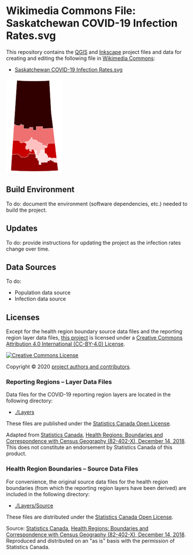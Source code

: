<!-- SPDX-License-Identifier: CC-BY-4.0 -->
<!-- 
    Copyright © 2020 HolySpicoli (https://github.com/HolySpicoli/).
    Licensed under the Creative Commons Attribution 4.0 International License (https://creativecommons.org/licenses/by/4.0/).
    See LICENSE.md (https://github.com/HolySpicoli/WikimediaCommonsFile-Saskatchewan_COVID-19_Infection_Rates.svg/blob/master/LICENSE.md).
-->

# Wikimedia Commons File: Saskatchewan COVID-19 Infection Rates.svg

This repository contains the [QGIS](<https://qgis.org/> "QGIS") and [Inkscape](<https://inkscape.org/> "Inkscape") project files and data for creating and editing the following file in [Wikimedia Commons](<https://commons.wikimedia.org/> "Wikimedia Commons"):

* [Saskatchewan COVID-19 Infection Rates.svg](<Saskatchewan COVID-19 Infection Rates.svg>)

![Saskatchewan COVID-19 infection rates](<https://github.com/HolySpicoli/WikimediaCommonsFile-Saskatchewan_COVID-19_Infection_Rates.svg/raw/master/Release/Saskatchewan_COVID-19_Infection_Rates.png>)

## Build Environment

To do: document the environment (software dependencies, etc.) needed to build the project.

## Updates

To do: provide instructions for updating the project as the infection rates change over time.

## Data Sources

To do:

* Population data source
* Infection data source

## Licenses

Except for the health region boundary source data files and the reporting region layer data files,
[this project](<https://github.com/HolySpicoli/WikimediaCommonsFile-Saskatchewan_COVID-19_Infection_Rates.svg>)
is licensed under a [Creative Commons Attribution 4.0 International (CC-BY-4.0) License][CC-BY-4.0 License].

[![Creative Commons License](<https://i.creativecommons.org/l/by/4.0/88x31.png>)][CC-BY-4.0 License]

[CC-BY-4.0 License]: <https://creativecommons.org/licenses/by/4.0/> "CC-BY-4.0 License"

Copyright © 2020 [project authors and contributors](<https://github.com/HolySpicoli/WikimediaCommonsFile-Saskatchewan_COVID-19_Infection_Rates.svg/graphs/contributors>).

### Reporting Regions – Layer Data Files

Data files for the COVID-19 reporting region layers are located in the following directory:

* [./Layers](<https://github.com/HolySpicoli/WikimediaCommonsFile-Saskatchewan_COVID-19_Infection_Rates.svg/tree/master/Layers>)

These files are published under the [Statistics Canada Open License](<https://www.statcan.gc.ca/eng/reference/licence>).

Adapted from [Statistics Canada](<https://www.statcan.gc.ca/>),
[Health Regions: Boundaries and Correspondence with Census Geography (82-402-X), December 14, 2018](<https://www150.statcan.gc.ca/n1/pub/82-402-x/82-402-x2018001-eng.htm>).
This does not constitute an endorsement by Statistics Canada of this product.

### Health Region Boundaries – Source Data Files

For convenience, the original source data files for the health region boundaries (from which the reporting region layers have been derived)
are included in the following directory:

* [./Layers/Source](<https://github.com/HolySpicoli/WikimediaCommonsFile-Saskatchewan_COVID-19_Infection_Rates.svg/tree/master/Layers/Source>)

These files are distributed under the [Statistics Canada Open License](<https://www.statcan.gc.ca/eng/reference/licence>).

Source: [Statistics Canada](<https://www.statcan.gc.ca/>),
[Health Regions: Boundaries and Correspondence with Census Geography (82-402-X), December 14, 2018](<https://www150.statcan.gc.ca/n1/pub/82-402-x/82-402-x2018001-eng.htm>).
Reproduced and distributed on an "as is" basis with the permission of Statistics Canada.

